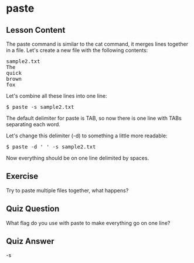 # paste

## Lesson Content

The paste command is similar to the cat command, it merges lines together in a file. Let's create a new file with the following contents: 

<pre>
sample2.txt
The
quick
brown
fox
</pre>

Let's combine all these lines into one line: 

<pre>$ paste -s sample2.txt</pre>

The default delimiter for paste is TAB, so now there is one line with TABs separating each word.

Let's change this delimiter (-d) to something a little more readable: 

<pre>$ paste -d ' ' -s sample2.txt</pre>

Now everything should be on one line delimited by spaces.

## Exercise

Try to paste multiple files together, what happens?

## Quiz Question

What flag do you use with paste to make everything go on one line? 

## Quiz Answer

-s